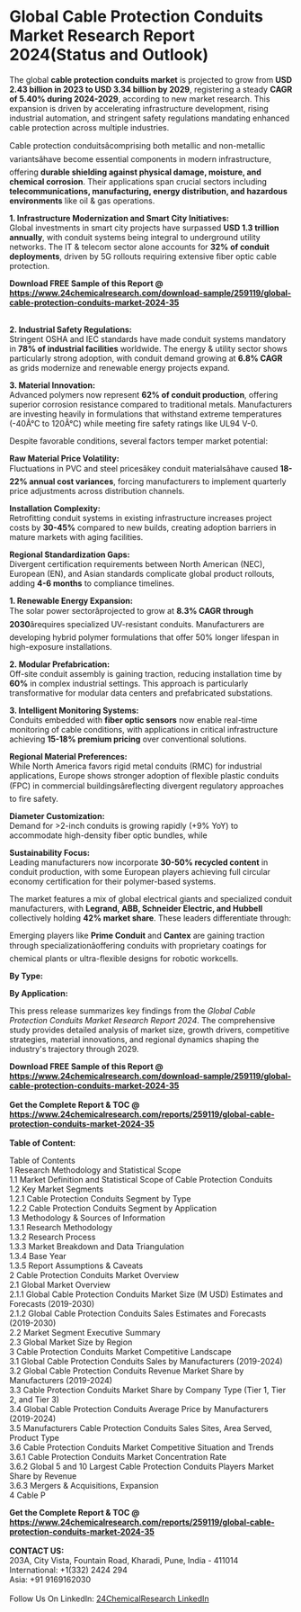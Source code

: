 <h1>Global Cable Protection Conduits Market Research Report 2024(Status and Outlook)</h1><p>The global <strong>cable protection conduits market</strong> is projected to grow from <strong>USD 2.43 billion in 2023 to USD 3.34 billion by 2029</strong>, registering a steady <strong>CAGR of 5.40% during 2024-2029</strong>, according to new market research. This expansion is driven by accelerating infrastructure development, rising industrial automation, and stringent safety regulations mandating enhanced cable protection across multiple industries.</p><p>Cable protection conduitsâcomprising both metallic and non-metallic variantsâhave become essential components in modern infrastructure, offering <strong>durable shielding against physical damage, moisture, and chemical corrosion</strong>. Their applications span crucial sectors including <strong>telecommunications, manufacturing, energy distribution, and hazardous environments</strong> like oil &amp; gas operations.</p><p><strong>1. Infrastructure Modernization and Smart City Initiatives:</strong><br>
Global investments in smart city projects have surpassed <strong>USD 1.3 trillion annually</strong>, with conduit systems being integral to underground utility networks. The IT &amp; telecom sector alone accounts for <strong>32% of conduit deployments</strong>, driven by 5G rollouts requiring extensive fiber optic cable protection.</p><div><b>Download FREE Sample of this Report @ 
            <a href="https://www.24chemicalresearch.com/download-sample/259119/global-cable-protection-conduits-market-2024-35">
            https://www.24chemicalresearch.com/download-sample/259119/global-cable-protection-conduits-market-2024-35</a></b></div><br><p><strong>2. Industrial Safety Regulations:</strong><br>
Stringent OSHA and IEC standards have made conduit systems mandatory in <strong>78% of industrial facilities</strong> worldwide. The energy &amp; utility sector shows particularly strong adoption, with conduit demand growing at <strong>6.8% CAGR</strong> as grids modernize and renewable energy projects expand.</p><p><strong>3. Material Innovation:</strong><br>
Advanced polymers now represent <strong>62% of conduit production</strong>, offering superior corrosion resistance compared to traditional metals. Manufacturers are investing heavily in formulations that withstand extreme temperatures (-40Â°C to 120Â°C) while meeting fire safety ratings like UL94 V-0.</p><p>Despite favorable conditions, several factors temper market potential:</p><p><strong>Raw Material Price Volatility:</strong><br>
	Fluctuations in PVC and steel pricesâkey conduit materialsâhave caused <strong>18-22% annual cost variances</strong>, forcing manufacturers to implement quarterly price adjustments across distribution channels.</p><p><strong>Installation Complexity:</strong><br>
	Retrofitting conduit systems in existing infrastructure increases project costs by <strong>30-45%</strong> compared to new builds, creating adoption barriers in mature markets with aging facilities.</p><p><strong>Regional Standardization Gaps:</strong><br>
	Divergent certification requirements between North American (NEC), European (EN), and Asian standards complicate global product rollouts, adding <strong>4-6 months</strong> to compliance timelines.</p><p><strong>1. Renewable Energy Expansion:</strong><br>
The solar power sectorâprojected to grow at <strong>8.3% CAGR through 2030</strong>ârequires specialized UV-resistant conduits. Manufacturers are developing hybrid polymer formulations that offer 50% longer lifespan in high-exposure installations.</p><p><strong>2. Modular Prefabrication:</strong><br>
Off-site conduit assembly is gaining traction, reducing installation time by <strong>60%</strong> in complex industrial settings. This approach is particularly transformative for modular data centers and prefabricated substations.</p><p><strong>3. Intelligent Monitoring Systems:</strong><br>
Conduits embedded with <strong>fiber optic sensors</strong> now enable real-time monitoring of cable conditions, with applications in critical infrastructure achieving <strong>15-18% premium pricing</strong> over conventional solutions.</p><p><strong>Regional Material Preferences:</strong><br>
	While North America favors rigid metal conduits (RMC) for industrial applications, Europe shows stronger adoption of flexible plastic conduits (FPC) in commercial buildingsâreflecting divergent regulatory approaches to fire safety.</p><p><strong>Diameter Customization:</strong><br>
	Demand for &gt;2-inch conduits is growing rapidly (+9% YoY) to accommodate high-density fiber optic bundles, while 
	</p><p><strong>Sustainability Focus:</strong><br>
	Leading manufacturers now incorporate <strong>30-50% recycled content</strong> in conduit production, with some European players achieving full circular economy certification for their polymer-based systems.</p><p>The market features a mix of global electrical giants and specialized conduit manufacturers, with <strong>Legrand, ABB, Schneider Electric, and Hubbell</strong> collectively holding <strong>42% market share</strong>. These leaders differentiate through:</p><p>Emerging players like <strong>Prime Conduit</strong> and <strong>Cantex</strong> are gaining traction through specializationâoffering conduits with proprietary coatings for chemical plants or ultra-flexible designs for robotic workcells.</p><p><strong>By Type:</strong></p><p><strong>By Application:</strong></p><p>This press release summarizes key findings from the <em>Global Cable Protection Conduits Market Research Report 2024</em>. The comprehensive study provides detailed analysis of market size, growth drivers, competitive strategies, material innovations, and regional dynamics shaping the industry's trajectory through 2029.</p><div><b>Download FREE Sample of this Report @ 
            <a href="https://www.24chemicalresearch.com/download-sample/259119/global-cable-protection-conduits-market-2024-35">
            https://www.24chemicalresearch.com/download-sample/259119/global-cable-protection-conduits-market-2024-35</a></b></div><br><div><b>Get the Complete Report & TOC @ 
            <a href="https://www.24chemicalresearch.com/reports/259119/global-cable-protection-conduits-market-2024-35">
            https://www.24chemicalresearch.com/reports/259119/global-cable-protection-conduits-market-2024-35</a></b></div><br>
            <b>Table of Content:</b><p>Table of Contents<br />
1 Research Methodology and Statistical Scope<br />
1.1 Market Definition and Statistical Scope of Cable Protection Conduits<br />
1.2 Key Market Segments<br />
1.2.1 Cable Protection Conduits Segment by Type<br />
1.2.2 Cable Protection Conduits Segment by Application<br />
1.3 Methodology & Sources of Information<br />
1.3.1 Research Methodology<br />
1.3.2 Research Process<br />
1.3.3 Market Breakdown and Data Triangulation<br />
1.3.4 Base Year<br />
1.3.5 Report Assumptions & Caveats<br />
2 Cable Protection Conduits Market Overview<br />
2.1 Global Market Overview<br />
2.1.1 Global Cable Protection Conduits Market Size (M USD) Estimates and Forecasts (2019-2030)<br />
2.1.2 Global Cable Protection Conduits Sales Estimates and Forecasts (2019-2030)<br />
2.2 Market Segment Executive Summary<br />
2.3 Global Market Size by Region<br />
3 Cable Protection Conduits Market Competitive Landscape<br />
3.1 Global Cable Protection Conduits Sales by Manufacturers (2019-2024)<br />
3.2 Global Cable Protection Conduits Revenue Market Share by Manufacturers (2019-2024)<br />
3.3 Cable Protection Conduits Market Share by Company Type (Tier 1, Tier 2, and Tier 3)<br />
3.4 Global Cable Protection Conduits Average Price by Manufacturers (2019-2024)<br />
3.5 Manufacturers Cable Protection Conduits Sales Sites, Area Served, Product Type<br />
3.6 Cable Protection Conduits Market Competitive Situation and Trends<br />
3.6.1 Cable Protection Conduits Market Concentration Rate<br />
3.6.2 Global 5 and 10 Largest Cable Protection Conduits Players Market Share by Revenue<br />
3.6.3 Mergers & Acquisitions, Expansion<br />
4 Cable P</p><div><b>Get the Complete Report & TOC @ 
            <a href="https://www.24chemicalresearch.com/reports/259119/global-cable-protection-conduits-market-2024-35">
            https://www.24chemicalresearch.com/reports/259119/global-cable-protection-conduits-market-2024-35</a></b></div><br><b>CONTACT US:</b><br>
            203A, City Vista, Fountain Road, Kharadi, Pune, India - 411014<br>
            International: +1(332) 2424 294<br>
            Asia: +91 9169162030 <br><br>
            Follow Us On LinkedIn: <a href="https://www.linkedin.com/company/24chemicalresearch/">24ChemicalResearch LinkedIn</a>